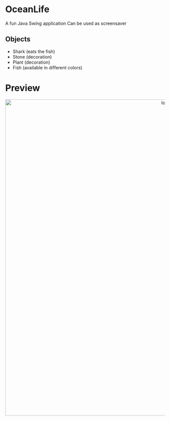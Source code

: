 # OceanLife
A fun Java Swing application
Can be used as screensaver


## Objects
- Shark (eats the fish)
- Stone (decoration)
- Plant (decoration)
- Fish (available in different colors)

# Preview
<p align="center">
  <a href="https://github.com/BaroDevelopment/OceanLife/blob/master/OceanLife.gif " target="_blank">
    <img width="1000" src="https://github.com/BaroDevelopment/OceanLife/blob/master/OceanLife.gif" alt="logo">
  </a>
</p>
